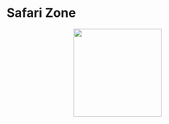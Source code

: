 # Safari Zone

<p align="center">
    <img width="200" src="https://github.com/yngtodd/safari_zone/img/map_hm03.png">
</p>
